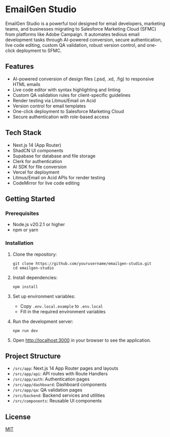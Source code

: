 # EmailGen Studio

EmailGen Studio is a powerful tool designed for email developers, marketing teams, and businesses migrating to Salesforce Marketing Cloud (SFMC) from platforms like Adobe Campaign. It automates tedious email development tasks through AI-powered conversion, secure authentication, live code editing, custom QA validation, robust version control, and one-click deployment to SFMC.

## Features

- AI-powered conversion of design files (.psd, .xd, .fig) to responsive HTML emails
- Live code editor with syntax highlighting and linting
- Custom QA validation rules for client-specific guidelines
- Render testing via Litmus/Email on Acid
- Version control for email templates
- One-click deployment to Salesforce Marketing Cloud
- Secure authentication with role-based access

## Tech Stack

- Next.js 14 (App Router)
- ShadCN UI components
- Supabase for database and file storage
- Clerk for authentication
- AI SDK for file conversion
- Vercel for deployment
- Litmus/Email on Acid APIs for render testing
- CodeMirror for live code editing

## Getting Started

### Prerequisites

- Node.js v20.2.1 or higher
- npm or yarn

### Installation

1. Clone the repository:
   ```
   git clone https://github.com/yourusername/emailgen-studio.git
   cd emailgen-studio
   ```

2. Install dependencies:
   ```
   npm install
   ```

3. Set up environment variables:
   - Copy `.env.local.example` to `.env.local`
   - Fill in the required environment variables

4. Run the development server:
   ```
   npm run dev
   ```

5. Open [http://localhost:3000](http://localhost:3000) in your browser to see the application.

## Project Structure

- `/src/app`: Next.js 14 App Router pages and layouts
- `/src/app/api`: API routes with Route Handlers
- `/src/app/auth`: Authentication pages
- `/src/app/dashboard`: Dashboard components
- `/src/app/qa`: QA validation pages
- `/src/backend`: Backend services and utilities
- `/src/components`: Reusable UI components

## License

[MIT](LICENSE)
